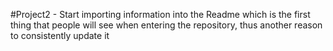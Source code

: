 #Project2 - Start importing information into the Readme which is the first thing that people will see when entering the repository, thus another reason to consistently update it 

